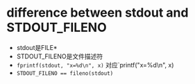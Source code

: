 # difference between stdout and STDOUT_FILENO

- stdout是FILE*
- STDOUT_FILENO是文件描述符
- `fprintf(stdout, "x=%d\n", x)` 对应`printf("x=%d\n", x)
- `STDOUT_FILENO == fileno(stdout)`
